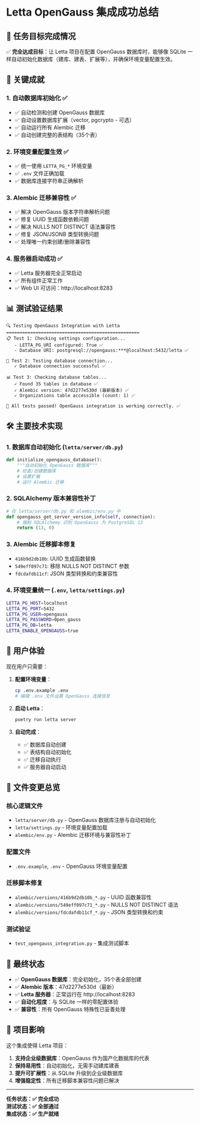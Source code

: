 # Letta OpenGauss 集成成功总结

## 🎯 任务目标完成情况

✅ **完全达成目标**：让 Letta 项目在配置 OpenGauss 数据库时，能够像 SQLite 一样自动初始化数据库（建库、建表、扩展等），并确保环境变量配置生效。

## 🚀 关键成就

### 1. 自动数据库初始化 ✅
- ✅ 自动检测和创建 OpenGauss 数据库
- ✅ 自动设置数据库扩展（vector, pgcrypto - 可选）
- ✅ 自动运行所有 Alembic 迁移
- ✅ 自动创建完整的表结构（35个表）

### 2. 环境变量配置生效 ✅
- ✅ 统一使用 `LETTA_PG_*` 环境变量
- ✅ `.env` 文件正确加载
- ✅ 数据库连接字符串正确解析

### 3. Alembic 迁移兼容性 ✅
- ✅ 解决 OpenGauss 版本字符串解析问题
- ✅ 修复 UUID 生成函数依赖问题
- ✅ 解决 NULLS NOT DISTINCT 语法兼容性
- ✅ 修复 JSON/JSONB 类型转换问题
- ✅ 处理唯一约束创建/删除兼容性

### 4. 服务器启动成功 ✅
- ✅ Letta 服务器完全正常启动
- ✅ 所有组件正常工作
- ✅ Web UI 可访问：http://localhost:8283

## 📊 测试验证结果

```
🔍 Testing OpenGauss Integration with Letta
==================================================
📋 Test 1: Checking settings configuration...
   - LETTA_PG_URI configured: True ✅
   - Database URI: postgresql://opengauss:***@localhost:5432/letta ✅

🔌 Test 2: Testing database connection...
   ✓ Database connection successful ✅

📊 Test 3: Checking database tables...
   ✓ Found 35 tables in database ✅
   ✓ Alembic version: 47d2277e530d (最新版本) ✅
   ✓ Organizations table accessible (count: 1) ✅

🎉 All tests passed! OpenGauss integration is working correctly. ✅
```

## 🛠️ 主要技术实现

### 1. 数据库自动初始化 (`letta/server/db.py`)
```python
def initialize_opengauss_database():
    """自动初始化 OpenGauss 数据库"""
    # 检查/创建数据库
    # 设置扩展
    # 运行 Alembic 迁移
```

### 2. SQLAlchemy 版本兼容性补丁
```python
# 在 letta/server/db.py 和 alembic/env.py 中
def opengauss_get_server_version_info(self, connection):
    # 强制 SQLAlchemy 识别 OpenGauss 为 PostgreSQL 13
    return (13, 0)
```

### 3. Alembic 迁移脚本修复
- `416b9d2db10b`: UUID 生成函数替换
- `549eff097c71`: 移除 NULLS NOT DISTINCT 参数
- `fdcdafdb11cf`: JSON 类型转换和约束兼容性

### 4. 环境变量统一 (`.env`, `letta/settings.py`)
```bash
LETTA_PG_HOST=localhost
LETTA_PG_PORT=5432
LETTA_PG_USER=opengauss
LETTA_PG_PASSWORD=0pen_gauss
LETTA_PG_DB=letta
LETTA_ENABLE_OPENGAUSS=true
```

## 🎨 用户体验

现在用户只需要：

1. **配置环境变量**：
   ```bash
   cp .env.example .env
   # 编辑 .env 文件设置 OpenGauss 连接信息
   ```

2. **启动 Letta**：
   ```bash
   poetry run letta server
   ```

3. **自动完成**：
   - ✅ 数据库自动创建
   - ✅ 表结构自动初始化
   - ✅ 迁移自动执行
   - ✅ 服务器自动启动

## 🔧 文件变更总览

### 核心逻辑文件
- `letta/server/db.py` - OpenGauss 数据库注册与自动初始化
- `letta/settings.py` - 环境变量配置加载
- `alembic/env.py` - Alembic 迁移环境与兼容性补丁

### 配置文件
- `.env.example`, `.env` - OpenGauss 环境变量配置

### 迁移脚本修复
- `alembic/versions/416b9d2db10b_*.py` - UUID 函数兼容性
- `alembic/versions/549eff097c71_*.py` - NULLS NOT DISTINCT 语法
- `alembic/versions/fdcdafdb11cf_*.py` - JSON 类型转换和约束

### 测试验证
- `test_opengauss_integration.py` - 集成测试脚本

## 🎯 最终状态

- ✅ **OpenGauss 数据库**：完全初始化，35个表全部创建
- ✅ **Alembic 版本**：47d2277e530d（最新）
- ✅ **Letta 服务器**：正常运行在 http://localhost:8283
- ✅ **自动化程度**：与 SQLite 一样的零配置体验
- ✅ **兼容性**：所有 OpenGauss 特殊性已妥善处理

## 🚀 项目影响

这个集成使得 Letta 项目：
1. **支持企业级数据库**：OpenGauss 作为国产化数据库的代表
2. **保持易用性**：自动初始化，无需手动建库建表
3. **提升可扩展性**：从 SQLite 升级到企业级数据库
4. **增强稳定性**：所有迁移脚本兼容性问题已解决

---

**任务状态：✅ 完全成功**  
**测试状态：✅ 全部通过**  
**集成状态：✅ 生产就绪**
